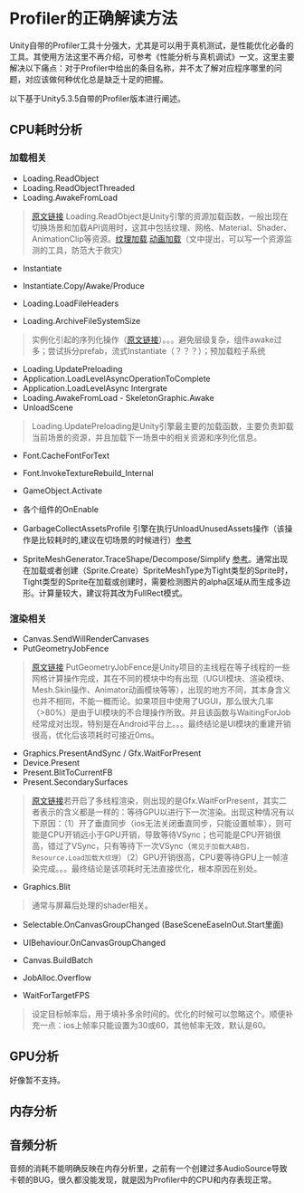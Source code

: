 # Profiler的正确解读方法

Unity自带的Profiler工具十分强大，尤其是可以用于真机测试，是性能优化必备的工具。其使用方法这里不再介绍，可参考《性能分析与真机调试》一文。这里主要解决以下痛点：对于Profiler中给出的条目名称，并不太了解对应程序哪里的问题，对应该做何种优化总是缺乏十足的把握。

以下基于Unity5.3.5自带的Profiler版本进行阐述。

## CPU耗时分析
###  加载相关
- Loading.ReadObject
 - Loading.ReadObjectThreaded
 - Loading.AwakeFromLoad
> [原文链接](https://zhuanlan.zhihu.com/p/23733044) Loading.ReadObject是Unity引擎的资源加载函数，一般出现在切换场景和加载API调用时，这其中包括纹理、网格、Material、Shader、AnimationClip等资源。[纹理加载](https://blog.uwa4d.com/archives/LoadingPerformance_Texture.html).[动画加载](https://blog.uwa4d.com/archives/Loading_AnimationClip.html)（文中提出，可以写一个资源监测的工具，防范大于救灾）

- Instantiate
 - Instantiate.Copy/Awake/Produce

- Loading.LoadFileHeaders
 - Loading.ArchiveFileSystemSize
> 实例化引起的序列化操作（[原文链接](http://uwa-download.oss-cn-beijing.aliyuncs.com/uwa4d.com/%E5%A4%A7%E8%A7%84%E6%A8%A1%E5%9C%BA%E6%99%AF%E7%9A%84%E8%B5%84%E6%BA%90%E6%8B%86%E5%88%86%E5%92%8C%E5%8A%A8%E6%80%81%E5%8A%A0%E8%BD%BD-%E4%B8%8A%E6%B5%B720161126.pdf)）。。。避免层级复杂，组件awake过多；尝试拆分prefab，流式Instantiate（？？？）；预加载粒子系统



- Loading.UpdatePreloading
 - Application.LoadLevelAsyncOperationToComplete
  - Application.LoadLevelAsync Intergrate
   - Loading.AwakeFromLoad
    - SkeletonGraphic.Awake
   - UnloadScene
> Loading.UpdatePreloading是Unity引擎最主要的加载函数，主要负责卸载当前场景的资源，并且加载下一场景中的相关资源和序列化信息。


- Font.CacheFontForText
 - Font.InvokeTextureRebuild_Internal

- GameObject.Activate
 - 各个组件的OnEnable

- GarbageCollectAssetsProfile
引擎在执行UnloadUnusedAssets操作（该操作是比较耗时的,建议在切场景的时候进行）[参考](http://www.gad.qq.com/article/detail/11394)

- SpriteMeshGenerator.TraceShape/Decompose/Simplify
[参考](https://blog.uwa4d.com/archives/TechSharing_66.html)。通常出现在加载或者创建（Sprite.Create）SpriteMeshType为Tight类型的Sprite时，Tight类型的Sprite在加载或创建时，需要检测图片的alpha区域从而生成多边形。计算量较大，建议将其改为FullRect模式。

### 渲染相关
- Canvas.SendWillRenderCanvases
- PutGeometryJobFence
> [原文链接](https://blog.uwa4d.com/archives/1809.html) PutGeometryJobFence是Unity项目的主线程在等子线程的一些网格计算操作完成，其在不同的模块中均有出现（UGUI模块、渲染模块、Mesh.Skin操作、Animator动画模块等等），出现的地方不同，其本身含义也并不相同，不能一概而论。如果项目中使用了UGUI，那么很大几率（>80%）是由于UI模块的不合理操作所致。并且该函数与WaitingForJob经常成对出现，特别是在Android平台上。。。最终结论是UI模块的重建开销很高，优化后该项耗时可接近0ms。

- Graphics.PresentAndSync / Gfx.WaitForPresent
 - Device.Present
  - Present.BlitToCurrentFB
  - Present.SecondarySurfaces
> [原文链接](http://blog.sina.com.cn/s/blog_155a1f2470102wa88.html)若开启了多线程渲染，则出现的是Gfx.WaitForPresent，其实二者表示的含义都是一样的：等待GPU以进行下一次渲染。出现这种情况有以下原因：（1）开了垂直同步（ios无法关闭垂直同步，只能设置帧率），则可能是CPU开销远小于GPU开销，导致等待VSync；也可能是CPU开销很高，错过了VSync，只有等待下一次VSync（`常见于加载大AB包，Resource.Load加载大纹理`）（2）GPU开销很高，CPU要等待GPU上一帧渲染完成。。。最终结论是该项耗时无法直接优化，根本原因在别处。

- Graphics.Blit
> 通常与屏幕后处理的shader相关。

- Selectable.OnCanvasGroupChanged (BaseSceneEaseInOut.Start里面)

- UIBehaviour.OnCanvasGroupChanged

- Canvas.BuildBatch
 - JobAlloc.Overflow

- WaitForTargetFPS
> 设定目标帧率后，用于填补多余时间的。优化的时候可以忽略这个。顺便补充一点：ios上帧率只能设置为30或60，其他帧率无效，默认是60。

## GPU分析
好像暂不支持。


## 内存分析

## 音频分析
音频的消耗不能明确反映在内存分析里，之前有一个创建过多AudioSource导致卡顿的BUG，很久都没能发现，就是因为Profiler中的CPU和内存表现正常。